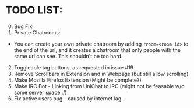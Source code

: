 # TODO LIST:
0. Bug Fix!
1. Private Chatrooms:
- You can create your own private chatroom by adding `?room=<room id>` to the end of the url, and it creates a chatroom that only people with the same url can see. This shouldn't be too hard.
2. Toggleable tag buttons, as requested in issue #19
3. Remove Scrollbars in Extension and in Webpage (but still allow scrolling)
4. Make Mozilla Firefox Extension (Might be complete?)
5. Make IRC Bot - Linking from UniChat to IRC (might not be feasable w/o some server space :/)
6. Fix active users bug - caused by internet lag.
